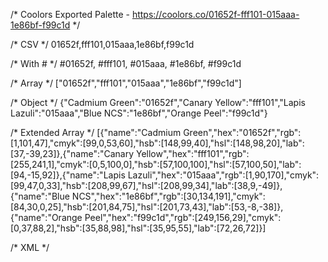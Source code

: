 /* Coolors Exported Palette - https://coolors.co/01652f-fff101-015aaa-1e86bf-f99c1d */

/* CSV */
01652f,fff101,015aaa,1e86bf,f99c1d

/* With # */
#01652f, #fff101, #015aaa, #1e86bf, #f99c1d

/* Array */
["01652f","fff101","015aaa","1e86bf","f99c1d"]

/* Object */
{"Cadmium Green":"01652f","Canary Yellow":"fff101","Lapis Lazuli":"015aaa","Blue NCS":"1e86bf","Orange Peel":"f99c1d"}

/* Extended Array */
[{"name":"Cadmium Green","hex":"01652f","rgb":[1,101,47],"cmyk":[99,0,53,60],"hsb":[148,99,40],"hsl":[148,98,20],"lab":[37,-39,23]},{"name":"Canary Yellow","hex":"fff101","rgb":[255,241,1],"cmyk":[0,5,100,0],"hsb":[57,100,100],"hsl":[57,100,50],"lab":[94,-15,92]},{"name":"Lapis Lazuli","hex":"015aaa","rgb":[1,90,170],"cmyk":[99,47,0,33],"hsb":[208,99,67],"hsl":[208,99,34],"lab":[38,9,-49]},{"name":"Blue NCS","hex":"1e86bf","rgb":[30,134,191],"cmyk":[84,30,0,25],"hsb":[201,84,75],"hsl":[201,73,43],"lab":[53,-8,-38]},{"name":"Orange Peel","hex":"f99c1d","rgb":[249,156,29],"cmyk":[0,37,88,2],"hsb":[35,88,98],"hsl":[35,95,55],"lab":[72,26,72]}]

/* XML */
<palette>
  <color name="Cadmium Green" hex="01652f" r="1" g="101" b="47" />
  <color name="Canary Yellow" hex="fff101" r="255" g="241" b="1" />
  <color name="Lapis Lazuli" hex="015aaa" r="1" g="90" b="170" />
  <color name="Blue NCS" hex="1e86bf" r="30" g="134" b="191" />
  <color name="Orange Peel" hex="f99c1d" r="249" g="156" b="29" />
</palette>